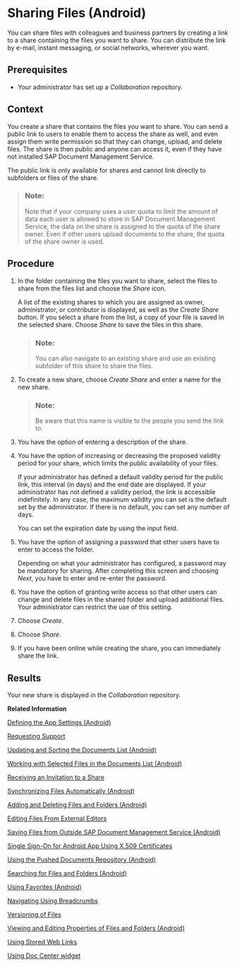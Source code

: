 <!-- loioa37c8fbc701e4dab9b3398d637db4302 -->

# Sharing Files \(Android\)

You can share files with colleagues and business partners by creating a link to a share containing the files you want to share. You can distribute the link by e-mail, instant messaging, or social networks, wherever you want.



<a name="loioa37c8fbc701e4dab9b3398d637db4302__prereq_N10015_N10012_N10001"/>

## Prerequisites

-   Your administrator has set up a *Collaboration* repository.




## Context

You create a share that contains the files you want to share. You can send a public link to users to enable them to access the share as well, and even assign them write permission so that they can change, upload, and delete files. The share is then public and anyone can access it, even if they have not installed SAP Document Management Service.

The public link is only available for shares and cannot link directly to subfolders or files of the share.

> ### Note:  
> Note that if your company uses a user quota to limit the amount of data each user is allowed to store in SAP Document Management Service, the data on the share is assigned to the quota of the share owner. Even if other users upload documents to the share, the quota of the share owner is used.



## Procedure

1.  In the folder containing the files you want to share, select the files to share from the files list and choose the *Share* icon.

    A list of the existing shares to which you are assigned as owner, administrator, or contributor is displayed, as well as the *Create Share* button. If you select a share from the list, a copy of your file is saved in the selected share. Choose *Share* to save the files in this share.

    > ### Note:  
    > You can also navigate to an existing share and use an existing subfolder of this share to share the files.

2.  To create a new share, choose *Create Share* and enter a name for the new share.

    > ### Note:  
    > Be aware that this name is visible to the people you send the link to.

3.  You have the option of entering a description of the share.

4.  You have the option of increasing or decreasing the proposed validity period for your share, which limits the public availability of your files.

    If your administrator has defined a default validity period for the public link, this interval \(in days\) and the end date are displayed. If your administrator has not defined a validity period, the link is accessible indefinitely. In any case, the maximum validity you can set is the default set by the administrator. If there is no default, you can set any number of days.

    You can set the expiration date by using the input field.

5.  You have the option of assigning a password that other users have to enter to access the folder.

    Depending on what your administrator has configured, a password may be mandatory for sharing. After completing this screen and choosing *Next*, you have to enter and re-enter the password.

6.  You have the option of granting write access so that other users can change and delete files in the shared folder and upload additional files. Your administrator can restrict the use of this setting.

7.  Choose *Create*.

8.  Choose *Share*.

9.  If you have been online while creating the share, you can immediately share the link.




<a name="loioa37c8fbc701e4dab9b3398d637db4302__result_N10085_N10011_N10001"/>

## Results

Your new share is displayed in the *Collaboration* repository.

**Related Information**  


[Defining the App Settings \(Android\)](defining-the-app-settings-android-5468c24.md "You can define global settings in your mobile app. The options available to you depend on company policy and the settings that your administrator has preselected.")

[Requesting Support](requesting-support-10d5a5a.md "In the Android app of SAP Document Management Service, the Request Support feature is available in the Settings dialog.")

[Updating and Sorting the Documents List \(Android\)](updating-and-sorting-the-documents-list-android-73d5880.md "The SAP Document Management Service app refreshes the list of documents whenever you navigate to a folder.")

[Working with Selected Files in the Documents List \(Android\)](working-with-selected-files-in-the-documents-list-android-3fdff64.md "The documents list displays a list of files and subfolders when you access any folder in SAP Document Management Service.")

[Receiving an Invitation to a Share](receiving-an-invitation-to-a-share-c147806.md "In SAP Document CenterSAP Mobile Documents, share administrators can invite other users to become share members.")

[Synchronizing Files Automatically \(Android\)](synchronizing-files-automatically-android-a65e88a.md "The mobile apps of SAP Document CenterSAP Mobile Documents can keep your files up to date on your device, even if you do not access the files. In addition, the files are still available when you are offline and have no network access.")

[Adding and Deleting Files and Folders \(Android\)](adding-and-deleting-files-and-folders-android-d7c9f53.md "In the SAP Document Management Service mobile app you can add and delete files and folders.")

[Editing Files From External Editors](editing-files-from-external-editors-fb50696.md "On Android devices, you can access files that are stored in SAP Document Management Service from other applications that support the Document Provider extension. You can edit these files and then save them back to SAP Document Management Service.")

[Saving Files from Outside SAP Document Management Service \(Android\)](saving-files-from-outside-sap-document-management-service-android-e02ce26.md "In the SAP Document Management Service mobile app you can save files from other applications.")

[Single Sign-On for Android App Using X.509 Certificates](single-sign-on-for-android-app-using-x-509-certificates-42daae6.md "You can configure your SAP Document CenterSAP Mobile Documents Android mobile app with a certificate for logging on without a user name and password.")

[Using the Pushed Documents Repository \(Android\)](using-the-pushed-documents-repository-android-0b74311.md "The Pushed Documents repository of SAP Document CenterSAP Mobile Documents gives an overview of all pushed documents that are automatically downloaded to your device.")

[Searching for Files and Folders \(Android\)](searching-for-files-and-folders-android-0782d45.md "The SAP Document Management Service mobile app enables you to search offline and online for files and folders in any repository and browse the search results quickly and easily.")

[Using Favorites \(Android\)](using-favorites-android-e15a753.md "To quickly access specific files or folders, you can add links to these items and store them in the Favorites folder.")

[Navigating Using Breadcrumbs](navigating-using-breadcrumbs-ea093e1.md "In the SAP Document Management Service android app, you can switch easily to parent folders of the current folder.")

[Versioning of Files](versioning-of-files-a365676.md)

[Viewing and Editing Properties of Files and Folders \(Android\)](viewing-and-editing-properties-of-files-and-folders-android-4a1d42a.md "In the SAP Document Management Service mobile app you can view the properties of a file or a folder and edit some of these properties.")

[Using Stored Web Links](using-stored-web-links-2964d63.md "You can open stored Web links on your Android device.")

[Using Doc Center widget](using-doc-center-widget-69754f5.md "")

